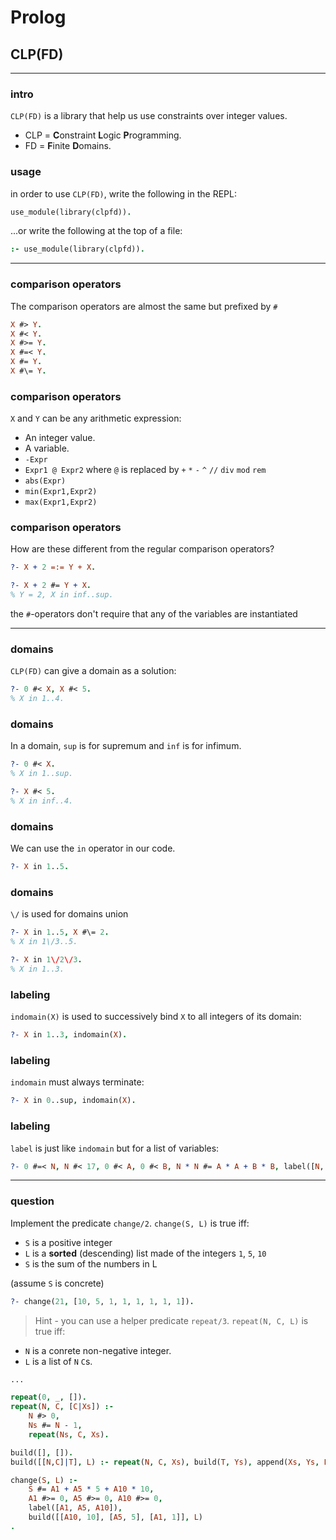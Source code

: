 # Prolog

## CLP(FD)

---

### intro

`CLP(FD)` is a library that help us use constraints over integer values.
* CLP = **C**onstraint **L**ogic **P**rogramming.
* FD = **F**inite **D**omains.

<!--vert-->

### usage

in order to use `CLP(FD)`, write the following in the REPL:

```prolog
use_module(library(clpfd)).
```

...or write the following at the top of a file:

```prolog
:- use_module(library(clpfd)).
```
<!-- .element: data-thebe-executable-prolog data-language="text/x-prolog" -->

---

### comparison operators

The comparison operators are almost the same but prefixed by `#`

```prolog
X #> Y.
X #< Y.
X #>= Y.
X #=< Y.
X #= Y.
X #\= Y.
```

<!--vert-->

### comparison operators

`X` and `Y` can be any arithmetic expression:

* An integer value.
* A variable.
* `-Expr`
* `Expr1 @ Expr2` where `@` is replaced by `+` `*` `-` `^` `//` `div` `mod` `rem`
* `abs(Expr)`
* `min(Expr1,Expr2)`
* `max(Expr1,Expr2)`

<!--vert-->

### comparison operators

How are these different from the regular comparison operators?

```prolog
?- X + 2 =:= Y + X.

?- X + 2 #= Y + X.
% Y = 2, X in inf..sup.
```
<!-- .element: data-thebe-executable-prolog data-language="text/x-prolog" -->

the `#`-operators don't require that any of the variables are instantiated

---

### domains

`CLP(FD)` can give a domain as a solution:

```prolog
?- 0 #< X, X #< 5.
% X in 1..4.
```
<!-- .element: data-thebe-executable-prolog data-language="text/x-prolog" -->

<!--vert-->

### domains

In a domain, `sup` is for supremum and `inf` is for infimum.

```prolog
?- 0 #< X.
% X in 1..sup.

?- X #< 5.
% X in inf..4.
```
<!-- .element: data-thebe-executable-prolog data-language="text/x-prolog" -->

<!--vert-->

### domains

We can use the `in` operator in our code.

```prolog
?- X in 1..5.
```
<!-- .element: data-thebe-executable-prolog data-language="text/x-prolog" -->

<!--vert-->

### domains

`\/` is used for domains union

```prolog
?- X in 1..5, X #\= 2.
% X in 1\/3..5.

?- X in 1\/2\/3.
% X in 1..3.
```
<!-- .element: data-thebe-executable-prolog data-language="text/x-prolog" -->

<!--vert-->

### labeling

`indomain(X)` is used to successively bind `X` to all integers of its domain:

```prolog
?- X in 1..3, indomain(X).
```
<!-- .element: data-thebe-executable-prolog data-language="text/x-prolog" -->

<!--vert-->

### labeling

`indomain` must always terminate:

```prolog
?- X in 0..sup, indomain(X).
```
<!-- .element: data-thebe-executable-prolog data-language="text/x-prolog" -->

<!--vert-->

### labeling

`label` is just like `indomain` but for a list of variables:

```prolog
?- 0 #=< N, N #< 17, 0 #< A, 0 #< B, N * N #= A * A + B * B, label([N, A, B]).
```
<!-- .element: data-thebe-executable-prolog data-language="text/x-prolog" -->

---

### question

Implement the predicate `change/2`. `change(S, L)` is true iff:

* `S` is a positive integer
* `L` is a **sorted** (descending) list made of the integers `1`, `5`, `10`
* `S` is the sum of the numbers in L

(assume `S` is concrete)

```prolog
?- change(21, [10, 5, 1, 1, 1, 1, 1, 1]).
```
<!-- .element: data-thebe-executable-prolog data-language="text/x-prolog" -->

<!--vert-->

> Hint - you can use a helper predicate `repeat/3`. `repeat(N, C, L)` is true iff:

* `N` is a conrete non-negative integer.
* `L` is a list of `N` `C`s.

<!--vert-->

```prolog
...
```
<!-- .element: data-thebe-executable-prolog data-language="text/x-prolog" -->

<!--vert-->

```prolog
repeat(0, _, []).
repeat(N, C, [C|Xs]) :-
	N #> 0,
	Ns #= N - 1,
	repeat(Ns, C, Xs).
```
<!-- .element: data-thebe-executable-prolog data-language="text/x-prolog" -->


```prolog
build([], []).
build([[N,C]|T], L) :- repeat(N, C, Xs), build(T, Ys), append(Xs, Ys, L).

change(S, L) :-
    S #= A1 + A5 * 5 + A10 * 10,
    A1 #>= 0, A5 #>= 0, A10 #>= 0,
    label([A1, A5, A10]),
    build([[A10, 10], [A5, 5], [A1, 1]], L)
.
```
<!-- .element: data-thebe-executable-prolog data-language="text/x-prolog" -->
